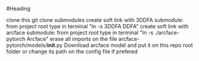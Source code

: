 #Heading

clone this git
clone submodules
create soft link with 3DDFA submodule: from project root type in terminal "ln -s 3DDFA DDFA"
create soft link with arcface submodule: from project root type in terminal "ln -s ./arcface-pytorch Arcface"
erase all imports on the file arcface-pytorch/models/__init__.py
Download arcface model and put it on this repo root folder or change its path on the config file if prefered